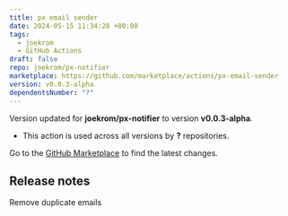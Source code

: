 ```yaml
---
title: px email sender
date: 2024-05-15 11:34:28 +00:00
tags:
  - joekrom
  - GitHub Actions
draft: false
repo: joekrom/px-notifier
marketplace: https://github.com/marketplace/actions/px-email-sender
version: v0.0.3-alpha
dependentsNumber: "?"
---
```



Version updated for **joekrom/px-notifier** to version **v0.0.3-alpha**.
- This action is used across all versions by **?** repositories.

Go to the [GitHub Marketplace](https://github.com/marketplace/actions/px-email-sender) to find the latest changes.

## Release notes

Remove duplicate emails 
